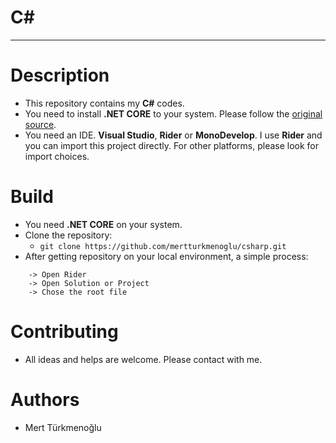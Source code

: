# C#
***
# Description
* This repository contains my **C#** codes.
* You need to install **.NET CORE** to your system. Please follow the [original source].
* You need an IDE. **Visual Studio**, **Rider** or **MonoDevelop**. I use **Rider** and you can import this project directly. For other platforms, please look for import choices.
# Build
* You need **.NET CORE** on your system.
* Clone the repository:  
  * `git clone https://github.com/mertturkmenoglu/csharp.git`
* After getting repository on your local environment, a simple process:  
```
    -> Open Rider
    -> Open Solution or Project
    -> Chose the root file
```  
# Contributing
* All ideas and helps are welcome. Please contact with me.
# Authors
* Mert Türkmenoğlu

[original source]: https://dotnet.microsoft.com/download